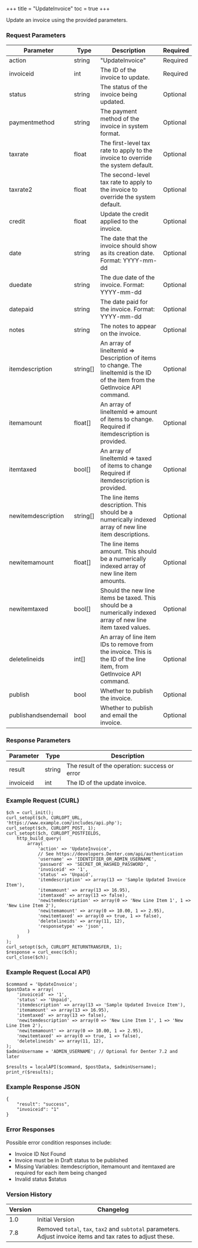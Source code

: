 +++
title = "UpdateInvoice"
toc = true
+++

Update an invoice using the provided parameters.

### Request Parameters

| Parameter | Type | Description | Required |
| --------- | ---- | ----------- | -------- |
| action | string | "UpdateInvoice" | Required |
| invoiceid | int | The ID of the invoice to update. | Required |
| status | string | The status of the invoice being updated. | Optional |
| paymentmethod | string | The payment method of the invoice in system format. | Optional |
| taxrate | float | The first-level tax rate to apply to the invoice to override the system default. | Optional |
| taxrate2 | float | The second-level tax rate to apply to the invoice to override the system default. | Optional |
| credit | float | Update the credit applied to the invoice. | Optional |
| date | string | The date that the invoice should show as its creation date. Format: YYYY-mm-dd | Optional |
| duedate | string | The due date of the invoice. Format: YYYY-mm-dd | Optional |
| datepaid | string | The date paid for the invoice. Format: YYYY-mm-dd | Optional |
| notes | string | The notes to appear on the invoice. | Optional |
| itemdescription | string[] | An array of lineItemId => Description of items to change. The lineItemId is the ID of the item from the GetInvoice API command. | Optional |
| itemamount | float[] | An array of lineItemId => amount of items to change. Required if itemdescription is provided. | Optional |
| itemtaxed | bool[] | An array of lineItemId => taxed of items to change Required if itemdescription is provided. | Optional |
| newitemdescription | string[] | The line items description. This should be a numerically indexed array of new line item descriptions. | Optional |
| newitemamount | float[] | The line items amount. This should be a numerically indexed array of new line item amounts. | Optional |
| newitemtaxed | bool[] | Should the new line items be taxed. This should be a numerically indexed array of new line item taxed values. | Optional |
| deletelineids | int[] | An array of line item IDs to remove from the invoice. This is the ID of the line item, from GetInvoice API command. | Optional |
| publish | bool | Whether to publish the invoice. | Optional |
| publishandsendemail | bool | Whether to publish and email the invoice. | Optional |

### Response Parameters

| Parameter | Type | Description |
| --------- | ---- | ----------- |
| result | string | The result of the operation: success or error |
| invoiceid | int | The ID of the update invoice. |


### Example Request (CURL)

```
$ch = curl_init();
curl_setopt($ch, CURLOPT_URL, 'https://www.example.com/includes/api.php');
curl_setopt($ch, CURLOPT_POST, 1);
curl_setopt($ch, CURLOPT_POSTFIELDS,
    http_build_query(
        array(
            'action' => 'UpdateInvoice',
            // See https://developers.Denter.com/api/authentication
            'username' => 'IDENTIFIER_OR_ADMIN_USERNAME',
            'password' => 'SECRET_OR_HASHED_PASSWORD',
            'invoiceid' => '1',
            'status' => 'Unpaid',
            'itemdescription' => array(13 => 'Sample Updated Invoice Item'),
            'itemamount' => array(13 => 16.95),
            'itemtaxed' => array(13 => false),
            'newitemdescription' => array(0 => 'New Line Item 1', 1 => 'New Line Item 2'),
            'newitemamount' => array(0 => 10.00, 1 => 2.95),
            'newitemtaxed' => array(0 => true, 1 => false),
            'deletelineids' => array(11, 12),
            'responsetype' => 'json',
        )
    )
);
curl_setopt($ch, CURLOPT_RETURNTRANSFER, 1);
$response = curl_exec($ch);
curl_close($ch);
```


### Example Request (Local API)

```
$command = 'UpdateInvoice';
$postData = array(
    'invoiceid' => '1',
    'status' => 'Unpaid',
    'itemdescription' => array(13 => 'Sample Updated Invoice Item'),
    'itemamount' => array(13 => 16.95),
    'itemtaxed' => array(13 => false),
    'newitemdescription' => array(0 => 'New Line Item 1', 1 => 'New Line Item 2'),
    'newitemamount' => array(0 => 10.00, 1 => 2.95),
    'newitemtaxed' => array(0 => true, 1 => false),
    'deletelineids' => array(11, 12),
);
$adminUsername = 'ADMIN_USERNAME'; // Optional for Denter 7.2 and later

$results = localAPI($command, $postData, $adminUsername);
print_r($results);
```


### Example Response JSON

```
{
    "result": "success",
    "invoiceid": "1"
}
```


### Error Responses

Possible error condition responses include:

* Invoice ID Not Found
* Invoice must be in Draft status to be published
* Missing Variables: itemdescription, itemamount and itemtaxed are required for each item being changed
* Invalid status $status


### Version History

| Version | Changelog |
| ------- | --------- |
| 1.0 | Initial Version |
| 7.8 | Removed `total`, `tax`, `tax2` and `subtotal` parameters. Adjust invoice items and tax rates to adjust these. |
